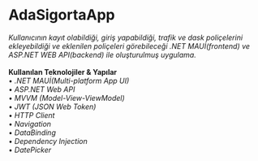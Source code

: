 # AdaSigortaApp
*Kullanıcının kayıt olabildiği, giriş yapabildiği, trafik ve dask poliçelerini ekleyebildiği ve eklenilen poliçeleri görebileceği .NET MAUİ(frontend) ve ASP.NET WEB API(backend) ile oluşturulmuş uygulama.*<br/>
<br/>
**Kullanılan Teknolojiler & Yapılar**<br/>
•	*.NET MAUİ(Multi-platform App UI)* <br/>
•	*ASP.NET Web API*<br/>
•	*MVVM (Model-View-ViewModel)* <br/>
•	*JWT (JSON Web Token)*<br/>
•	*HTTP Client*<br/>
•	*Navigation* <br/>
•	*DataBinding*<br/>
•	*Dependency Injection*<br/>
•	*DatePicker*<br/><br/>
